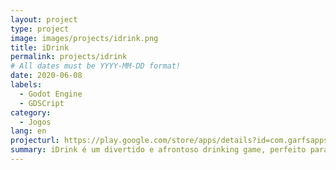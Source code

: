 ```yaml
---
layout: project
type: project
image: images/projects/idrink.png
title: iDrink
permalink: projects/idrink
# All dates must be YYYY-MM-DD format!
date: 2020-06-08
labels:
  - Godot Engine
  - GDSCript
category:
  - Jogos
lang: en
projecturl: https://play.google.com/store/apps/details?id=com.garfsapps.umgole
summary: iDrink é um divertido e afrontoso drinking game, perfeito para quebrar o gelo ou apimentar qualquer festa ou social de amigos, com centenas de desafios e perguntas únicas. Junte seus amigos e comece a jogar agora mesmo, afinal, a gente sabe, nada melhor do que ficar bêbado com quem a gente gosta.
---
```

